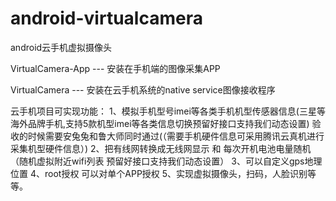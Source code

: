 # android-virtualcamera
android云手机虚拟摄像头

VirtualCamera-App --- 安装在手机端的图像采集APP

VirtualCamera --- 安装在云手机系统的native service图像接收程序

云手机项目可实现功能：
1、模拟手机型号imei等各类手机机型传感器信息(三星等海外品牌手机,支持5款机型imei等各类信息切换预留好接口支持我们动态设置)
  验收的时候需要安兔兔和鲁大师同时通过(（需要手机硬件信息可采用腾讯云真机进行采集机型硬件信息）)
2、把有线网转换成无线网显示 和 每次开机电池电量随机（随机虚拟附近wifi列表 预留好接口支持我们动态设置）
3、可以自定义gps地理位置
4、root授权 可以对单个APP授权
5、实现虚拟摄像头，扫码，人脸识别等等。
